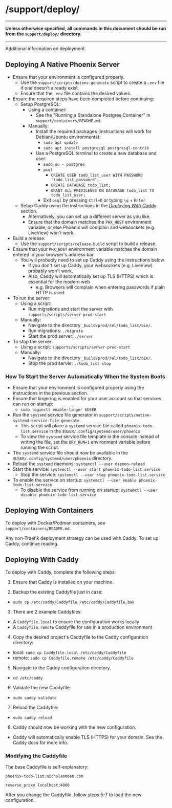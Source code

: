 # /support/deploy/

---

**Unless otherwise specified, all commands in this document should be run from the `support/deploy/` directory.**

---

Additional information on deployment.

## Deploying A Native Phoenix Server

- Ensure that your environment is configured properly.
  - Use the `support/scripts/dotenv-generate` script to create a `.env` file if one doesn't already exist.
  - Ensure that the `.env` file contains the desired values.
- Ensure the required steps have been completed before continuing:
  - Setup PostgreSQL:
    - Using a container:
      - See the "Running a Standalone Postgres Container" in `support/containers/README.md`.
    - Manually:
      - Install the required packages (instructions will work for Debian/Ubuntu environments):
        - `sudo apt update`
        - `sudo apt install postgresql postgresql-contrib`
      - Use a PostgreSQL terminal to create a new database and user:
        - `sudo su - postgres`
        - `psql`
          - `CREATE USER todo_list_user WITH PASSWORD 'todo_list_password';`
          - `CREATE DATABASE todo_list;`
          - `GRANT ALL PRIVILEGES ON DATABASE todo_list TO todo_list_user;`
        - Exit `psql` by pressing `Ctrl+D` or typing `\q` + `Enter`
  - Setup Caddy using the instructions in the _[Deploying With Caddy](#deploying-with-caddy)_ section.
    - Alternatively, you can set up a different server as you like.
    - Ensure that the domain matches the `PHX_HOST` environment variable, or else Phoenix will complain and websockets (e.g. LiveView) won't work.
- Build a release:
  - Use the `support/scripts/release-build` script to build a release.
- Ensure that your `PHX_HOST` environment variable matches the domain entered in your browser's address bar.
  - You will probably need to set up Caddy using the instructions below.
    - If you don't set up Caddy, your websockets (e.g. LiveView) probably won't work.
    - Also, Caddy will automatically set up TLS (HTTPS) which is essential for the modern web
      - e.g. Browsers will complain when entering passwords if plain HTTP is used.
- To run the server:
  - Using a script:
    - Run migrations and start the server with `supports/scripts/server-prod-start`
  - Manually:
    - Navigate to the directory `_build/prod/rel/todo_list/bin/`.
    - Run migrations: `./migrate`
    - Start the prod server: `./server`
- To stop the server:
  - Using a script: `supports/scripts/server-prod-start`
  - Manually:
    - Navigate to the directory `_build/prod/rel/todo_list/bin/`.
    - Stop the prod server: `./todo_list stop`

### How To Start the Server Automatically When the System Boots

- Ensure that your environment is configured properly using the instructions in the previous section.
- Ensure that lingering is enabled for your user account so that services can run on startup:
  - `sudo loginctl enable-linger $USER`
- Run the `systemd` service file generator in `support/scripts/native-systemd-service-file-generate`.
  - This script will place a `systemd` service file called `phoenix-todo-list.service` in the `$USER/.config/systemd/user/phoenix`
  - To view the `systemd` service file template in the console instead of writing the file, set the `DRY_RUN=1` environment variable before running the script.
- The `systemd` service file should now be available in the `$USER/.config/systemd/user/phoenix` directory.
- Reload the `systemd` daemons: `systemctl --user daemon-reload`
- Start the service: `systemctl --user start phoenix-todo-list.service`
  - Stop the service: `systemctl --user stop phoenix-todo-list.service`
- To enable the service on startup: `systemctl --user enable phoenix-todo-list.service`
  - To disable the service from running on startup: `systemctl --user disable phoenix-todo-list.service`

## Deploying With Containers

To deploy with Docker/Podman containers, see `support/containers/README.md`.

Any non-Traefik deployment strategy can be used with Caddy. To set up Caddy, continue reading.

## Deploying With Caddy

To deploy with Caddy, complete the following steps:

1. Ensure that Caddy is installed on your machine.

2. Backup the existing Caddyfile just in case:

- `sudo cp /etc/caddy/Caddyfile /etc/caddy/Caddyfile.bak`

3. There are 2 example Caddyfiles:

- A `Caddyfile.local` to ensure the configuration works locally
- A `Caddyfile.remote` Caddyfile for use in a production environment

4. Copy the desired project's Caddyfile to the Caddy configuration directory:

- local: `sudo cp Caddyfile.local /etc/caddy/Caddyfile`
- remote: `sudo cp Caddyfile.remote /etc/caddy/Caddyfile`

5. Navigate to the Caddy configuration directory.

- `cd /etc/caddy`

6. Validate the new Caddyfile:

- `sudo caddy validate`

7. Reload the Caddyfile:

- `sudo caddy reload`

8. Caddy should now be working with the new configuration.

- Caddy will automatically enable TLS (HTTPS) for your domain. See the Caddy docs for more info.

### Modifying the Caddyfile

The base Caddyfile is self-explanatory:

```
phoenix-todo-list.nicholasmoen.com

reverse_proxy localhost:4000
```

After you change the Caddyfile, follow steps 5-7 to load the new configuration.
